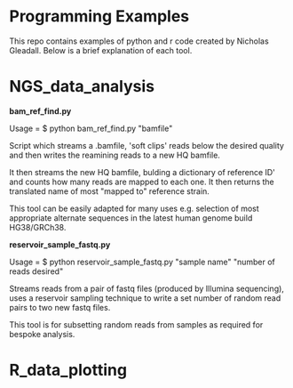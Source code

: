 # Programming Examples

This repo contains examples of python and r code created by Nicholas Gleadall.
Below is a brief explanation of each tool.  

NGS_data_analysis
=================
<body>
<b>bam_ref_find.py</b><BR>

Usage = $ python bam_ref_find.py "bamfile"

Script which streams a .bamfile, 'soft clips' reads below the
desired quality and then writes the reamining reads to a new HQ bamfile.

It then streams the new HQ bamfile, bulding a dictionary of reference ID' and
counts how many reads are mapped to each one. It then returns the translated name
of most "mapped to" reference strain.

This tool can be easily adapted for many uses e.g. selection of most appropriate alternate sequences
in the latest human genome build HG38/GRCh38.

<b> reservoir_sample_fastq.py </b><BR>

Usage = $ python reservoir_sample_fastq.py "sample name" "number of reads desired"

Streams reads from a pair of fastq files (produced by Illumina sequencing), uses a reservoir sampling technique
to write a set number of random read pairs to two new fastq files.

This tool is for subsetting random reads from samples as required for bespoke analysis.

</body>

R_data_plotting
===============

<body>
